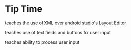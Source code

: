# Tip Time
<p>teaches the use of XML over android studio's Layout Editor</p>
<p>teaches use of text fields and buttons for user input</p>
<p>teaches ability to process user input</p>
